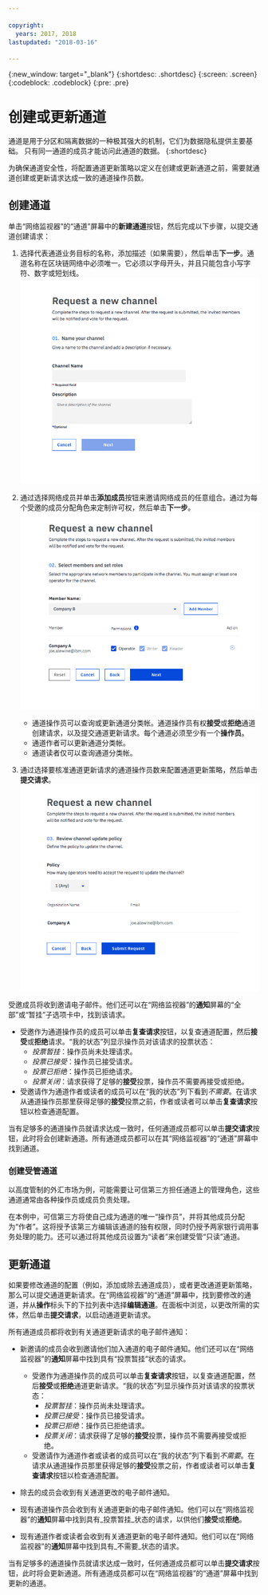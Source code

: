```yaml
---

copyright:
  years: 2017, 2018
lastupdated: "2018-03-16"

---
```


{:new_window: target="_blank"}
{:shortdesc: .shortdesc}
{:screen: .screen}
{:codeblock: .codeblock}
{:pre: .pre}

# 创建或更新通道

通道是用于分区和隔离数据的一种极其强大的机制，它们为数据隐私提供主要基础。
只有同一通道的成员才能访问此通道的数据。
{:shortdesc}

为确保通道安全性，将配置通道更新策略以定义在创建或更新通道之前，需要就通道创建或更新请求达成一致的通道操作员数。

## 创建通道
单击“网络监视器”的“通道”屏幕中的**新建通道**按钮，然后完成以下步骤，以提交通道创建请求：
1. 选择代表通道业务目标的名称，添加描述（如果需要），然后单击**下一步**。通道名称在区块链网络中必须唯一。它必须以字母开头，并且只能包含小写字符、数字或短划线。
  ![创建通道 1](../images/create_channel.png "“创建通道”面板 1")

2. 通过选择网络成员并单击**添加成员**按钮来邀请网络成员的任意组合。通过为每个受邀的成员分配角色来定制许可权，然后单击**下一步**。
  ![创建通道 2](../images/create_channel_2.png "“创建通道”面板 2")

    * 通道操作员可以查询或更新通道分类帐。通道操作员有权**接受**或**拒绝**通道创建请求，以及提交通道更新请求。每个通道必须至少有一个**操作员**。
    * 通道作者可以更新通道分类帐。
    * 通道读者仅可以查询通道分类帐。

3. 通过选择要核准通道更新请求的通道操作员数来配置通道更新策略，然后单击**提交请求**。
  ![创建通道 3](../images/create_channel_3.png "“创建通道”面板 3")

受邀成员将收到邀请电子邮件。他们还可以在“网络监视器”的**通知**屏幕的“全部”或“暂挂”子选项卡中，找到该请求。

* 受邀作为通道操作员的成员可以单击**复查请求**按钮，以复查通道配置，然后**接受**或**拒绝**请求。“我的状态”列显示操作员对该请求的投票状态：
    * _投票暂挂_：操作员尚未处理请求。
    * _投票已接受_：操作员已接受请求。
    * _投票已拒绝_：操作员已拒绝请求。
    * _投票关闭_：请求获得了足够的**接受**投票，操作员不需要再接受或拒绝。
* 受邀请作为通道作者或读者的成员可以在“我的状态”列下看到*不需要*。在请求从通道操作员那里获得足够的**接受**投票之前，作者或读者可以单击**复查请求**按钮以检查通道配置。

当有足够多的通道操作员就请求达成一致时，任何通道成员都可以单击**提交请求**按钮，此时将会创建新通道。所有通道成员都可以在其“网络监视器”的“通道”屏幕中找到通道。

### 创建受管通道

以高度管制的外汇市场为例，可能需要让可信第三方担任通道上的管理角色，这些通道通常由各种操作员或成员负责处理。

在本例中，可信第三方将使自己成为通道的唯一“操作员”，并将其他成员分配为“作者”。这将授予该第三方编辑该通道的独有权限，同时仍授予两家银行调用事务处理的能力。还可以通过将其他成员设置为“读者”来创建受管“只读”通道。

## 更新通道
如果要修改通道的配置（例如，添加或除去通道成员），或者更改通道更新策略，那么可以提交通道更新请求。在“网络监视器”的“通道”屏幕中，找到要修改的通道，并从**操作**标头下的下拉列表中选择**编辑通道**。在面板中浏览，以更改所需的实体，然后单击**提交请求**，以启动通道更新请求。

所有通道成员都将收到有关通道更新请求的电子邮件通知：
* 新邀请的成员会收到邀请他们加入通道的电子邮件通知。他们还可以在“网络监视器”的**通知**屏幕中找到具有“投票暂挂”状态的请求。

    * 受邀作为通道操作员的成员可以单击**复查请求**按钮，以复查通道配置，然后**接受**或**拒绝**通道更新请求。“我的状态”列显示操作员对该请求的投票状态：
        * _投票暂挂_：操作员尚未处理请求。
        * _投票已接受_：操作员已接受请求。
        * _投票已拒绝_：操作员已拒绝请求。
        * _投票关闭_：请求获得了足够的**接受**投票，操作员不需要再接受或拒绝。
    * 受邀请作为通道作者或读者的成员可以在“我的状态”列下看到*不需要*。在请求从通道操作员那里获得足够的**接受**投票之前，作者或读者可以单击**复查请求**按钮以检查通道配置。
* 除去的成员会收到有关通道更改的电子邮件通知。
* 现有通道操作员会收到有关通道更新的电子邮件通知。他们可以在“网络监视器”的**通知**屏幕中找到具有_投票暂挂_状态的请求，以供他们**接受**或**拒绝**。

* 现有通道作者或读者会收到有关通道更新的电子邮件通知。他们可以在“网络监视器”的**通知**屏幕中找到具有_不需要_状态的请求。


当有足够多的通道操作员就请求达成一致时，任何通道成员都可以单击**提交请求**按钮，此时将会更新通道。所有通道成员都可以在“网络监视器”的“通道”屏幕中找到更新的通道。
